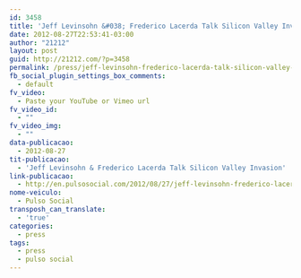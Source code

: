 ```yaml
---
id: 3458
title: 'Jeff Levinsohn &#038; Frederico Lacerda Talk Silicon Valley Invasion'
date: 2012-08-27T22:53:41-03:00
author: "21212"
layout: post
guid: http://21212.com/?p=3458
permalink: /press/jeff-levinsohn-frederico-lacerda-talk-silicon-valley-invasion/
fb_social_plugin_settings_box_comments:
  - default
fv_video:
  - Paste your YouTube or Vimeo url
fv_video_id:
  - ""
fv_video_img:
  - ""
data-publicacao:
  - 2012-08-27
tit-publicacao:
  - 'Jeff Levinsohn & Frederico Lacerda Talk Silicon Valley Invasion'
link-publicacao:
  - http://en.pulsosocial.com/2012/08/27/jeff-levinsohn-frederico-lacerda-talk-silicon-valley-invasion/
nome-veiculo:
  - Pulso Social
transposh_can_translate:
  - 'true'
categories:
  - press
tags:
  - press
  - pulso social
---
```

